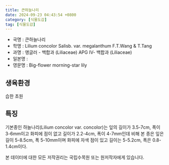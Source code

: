```yaml
---
title: 큰하늘나리
date: 2024-09-23 04:43:54 +0800
category: [식물도감]
tag: [식물도감]
---
```




- 국명 : 큰하늘나리
- 학명 : Lilium concolor Salisb. var. megalanthum F.T.Wang & T.Tang
- 과명 : 앵글러 - 백합과 (Liliaceae) APG Ⅳ- 백합과 (Liliaceae)
- 일본명 : 
- 영문명 : Big-flower morning-star lily


## 생육환경
습한 초원
## 특징
기본종인 하늘나리(Lilium concolor var. concolor)는 잎의 길이가 3.5-7cm, 폭이 3-6mm이고 화피에 점이 없고 길이가 2.2-4cm, 폭이 4-7mm인데 비해 본 종은 잎은 길이 5-8.5cm, 폭 5-10mm이며 화피에 자색 점이 있고 길이는 5-5.2cm, 폭은 0.8-1.4cm이다.






본 데이터에 대한 모든 저작권리는 국립수목원 또는 원저작자에게 있습니다.
